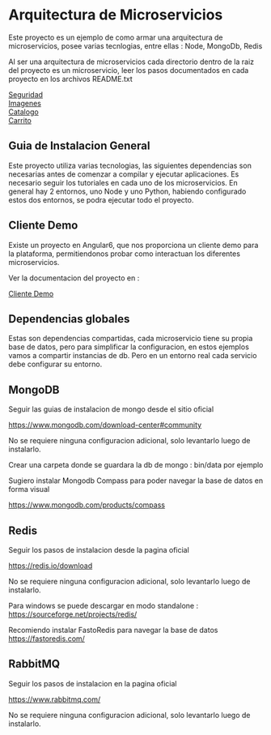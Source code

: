 Arquitectura de Microservicios
=

Este proyecto es un ejemplo de como armar una arquitectura de microservicios, posee varias tecnlogias, entre ellas :
    Node, MongoDb, Redis

Al ser una arquitectura de microservicios cada directorio dentro de la raiz del proyecto es un microservicio, leer los pasos documentados en cada proyecto en los archivos README.txt

[Seguridad](auth/README.md)\
[Imagenes](image/README.md)\
[Catalogo](catalog/README.md)\
[Carrito](cart/README.md)

Guia de Instalacion General
-

Este proyecto utiliza varias tecnologias, las siguientes dependencias son necesarias antes de comenzar a compilar y ejecutar aplicaciones. Es necesario seguir los tutoriales en cada uno de los microservicios. En general hay 2 entornos, uno Node y uno Python, habiendo configurado estos dos entornos, se podra ejecutar todo el proyecto.

Cliente Demo
-

Existe un proyecto en Angular6, que nos proporciona un cliente demo para la plataforma, permitiendonos probar como interactuan los diferentes microservicios.

Ver la documentacion del proyecto en :

[Cliente Demo](clienteDemo/README.md)

Dependencias globales
-

Estas son dependencias compartidas, cada microservicio tiene su propia base de datos, pero para simplificar la configuracion, en estos ejemplos vamos a compartir instancias de db. Pero en un entorno real cada servicio debe configurar su entorno.

MongoDB
-

Seguir las guias de instalacion de mongo desde el sitio oficial

<https://www.mongodb.com/download-center#community>

No se requiere ninguna configuracion adicional, solo levantarlo luego de instalarlo.

Crear una carpeta donde se guardara la db de mongo : bin/data por ejemplo

Sugiero instalar Mongodb Compass para poder navegar la base de datos en forma visual

<https://www.mongodb.com/products/compass>

Redis
-

Seguir los pasos de instalacion desde la pagina oficial

<https://redis.io/download>

No se requiere ninguna configuracion adicional, solo levantarlo luego de instalarlo.

Para windows se puede descargar en modo standalone : <https://sourceforge.net/projects/redis/>

Recomiendo instalar FastoRedis para navegar la base de datos <https://fastoredis.com/>

RabbitMQ
-

Seguir los pasos de instalacion en la pagina oficial

<https://www.rabbitmq.com/>

No se requiere ninguna configuracion adicional, solo levantarlo luego de instalarlo.
